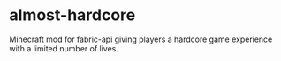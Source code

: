 # almost-hardcore
Minecraft mod for fabric-api giving players a hardcore game experience with a limited number of lives.
